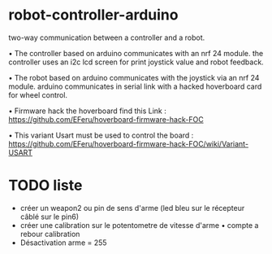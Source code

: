 # robot-controller-arduino

two-way communication between a controller and a robot.

• The controller based on arduino communicates with an nrf 24 module.
the controller uses an i2c lcd screen for print joystick value and robot feedback.

• The robot based on arduino communicates with the joystick via an nrf 24 module. arduino communicates in serial link with a hacked hoverboard card for wheel control.

• Firmware hack the hoverboard find this Link : https://github.com/EFeru/hoverboard-firmware-hack-FOC

• This variant Usart must be used to control the board : https://github.com/EFeru/hoverboard-firmware-hack-FOC/wiki/Variant-USART

# TODO liste

* créer un weapon2 ou pin de sens d'arme (led bleu sur le récepteur câblé sur le pin6)
* créer une calibration sur le potentometre de vitesse d'arme
• compte a rebour calibration
* Désactivation arme = 255
